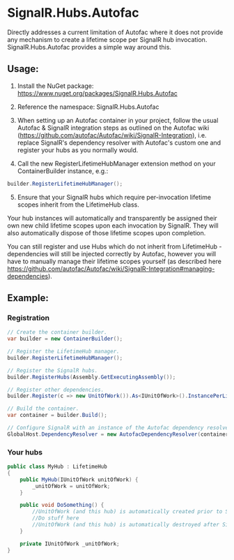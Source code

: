 # SignalR.Hubs.Autofac

Directly addresses a current limitation of Autofac where it does not provide any mechanism to create a lifetime scope per SignalR hub invocation. SignalR.Hubs.Autofac provides a simple way around this.

## Usage:

1. Install the NuGet package: https://www.nuget.org/packages/SignalR.Hubs.Autofac

2. Reference the namespace: SignalR.Hubs.Autofac

3. When setting up an Autofac container in your project, follow the usual Autofac & SignalR integration steps as outlined on the Autofac wiki (https://github.com/autofac/Autofac/wiki/SignalR-Integration), i.e. replace SignalR's dependency resolver with Autofac's custom one and register your hubs as you normally would.

4. Call the new RegisterLifetimeHubManager extension method on your ContainerBuilder instance, e.g.:

  ```C#
  builder.RegisterLifetimeHubManager();
  ```

5. Ensure that your SignalR hubs which require per-invocation lifetime scopes inherit from the LifetimeHub class.

Your hub instances will automatically and transparently be assigned their own new child lifetime scopes upon each invocation by SignalR. They will also automatically dispose of those lifetime scopes upon completion.

You can still register and use Hubs which do not inherit from LifetimeHub - dependencies will still be injected correctly by Autofac, however you will have to manually manage their lifetime scopes yourself (as described here https://github.com/autofac/Autofac/wiki/SignalR-Integration#managing-dependencies).

## Example:

### Registration

```C#
// Create the container builder.
var builder = new ContainerBuilder();

// Register the LifetimeHub manager.
builder.RegisterLifetimeHubManager();

// Register the SignalR hubs.
builder.RegisterHubs(Assembly.GetExecutingAssembly());

// Register other dependencies.
builder.Register(c => new UnitOfWork()).As<IUnitOfWork>().InstancePerLifetimeScope();

// Build the container.
var container = builder.Build();

// Configure SignalR with an instance of the Autofac dependency resolver.
GlobalHost.DependencyResolver = new AutofacDependencyResolver(container);
```

### Your hubs

```C#
public class MyHub : LifetimeHub
{
    public MyHub(IUnitOfWork unitOfWork) {
        _unitOfWork = unitOfWork;
    }

    public void DoSomething() {
        //UnitOfWork (and this hub) is automatically created prior to SignalR invoking this method
        //Do stuff here
        //UnitOfWork (and this hub) is automatically destroyed after SignalR has invoked this method
    }

    private IUnitOfWork _unitOfWork;
}
```
